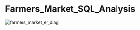# Farmers_Market_SQL_Analysis

![farmers_market_er_diag](https://github.com/user-attachments/assets/8f03519e-1fb5-4c26-bf31-065971bddf75)
